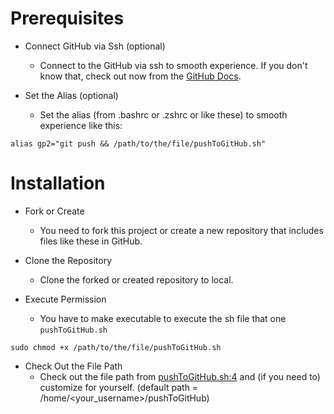 # Prerequisites

- Connect GitHub via Ssh (optional)
  - Connect to the GitHub via ssh to smooth experience. If you don't know that, check out now from the [GitHub Docs](https://docs.github.com/en/authentication/connecting-to-github-with-ssh).

- Set the Alias (optional)
  - Set the alias (from .bashrc or .zshrc or like these) to smooth experience like this:

```
alias gp2="git push && /path/to/the/file/pushToGitHub.sh"
```

# Installation

- Fork or Create
  - You need to fork this project or create a new repository that includes files like these in GitHub.

- Clone the Repository
  - Clone the forked or created repository to local.

- Execute Permission
  - You have to make executable to execute the sh file that one `pushToGitHub.sh`

```
sudo chmod +x /path/to/the/file/pushToGitHub.sh
```

- Check Out the File Path
  - Check out the file path from [pushToGitHub.sh:4](https://github.com/emretepedev/pushToGitHub/blob/master/pushToGitHub.sh#L4) and (if you need to) customize for yourself. (default path = /home/<your_username>/pushToGitHub)
